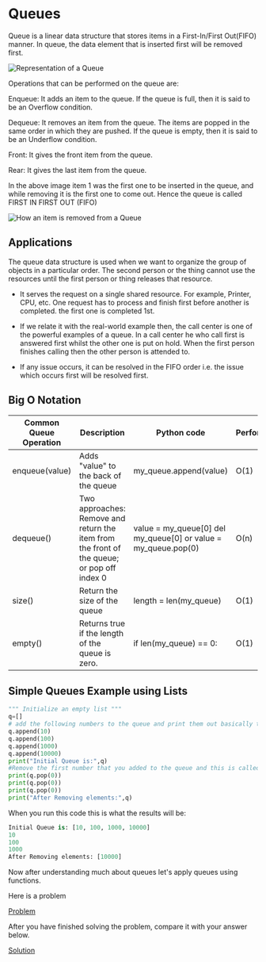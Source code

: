 # Queues

Queue is a linear data structure that stores items in a First-In/First Out(FIFO) manner. In queue, the data element that is inserted first will be removed first.

![Representation of a Queue](https://www.guru99.com/images/1/020820_0702_PythonQueue1.png)

Operations that can be performed on the queue are:

Enqueue: It adds an item to the queue. If the queue is full, then it is said to be an Overflow condition.

Dequeue: It removes an item from the queue. The items are popped in the same order in which they are pushed. If the queue is empty, then it is said to be an Underflow condition.

Front: It gives the front item from the queue.

Rear: It gives the last item from the queue.

In the above image item 1 was the first one to be inserted in the queue, and while removing it is the first one to come out. Hence the queue is called FIRST IN FIRST OUT (FIFO)

![How an item is removed from a Queue](https://www.guru99.com/images/1/020820_0702_PythonQueue2.png)

## Applications
The queue data structure is used when we want to organize the group of objects in a particular order. The second person or the thing cannot use the resources until the first person or thing releases that resource.

* It serves the request on a single shared resource. For example, Printer, CPU, etc.
One request has to process and finish first before another is completed. the first one is completed 1st.

* If we relate it with the real-world example then, the call center is one of the powerful examples of a queue.
In a call center he who call first is answered first whilst the other one is put on hold. When the first person finishes calling then the other person is attended to. 

* If any issue occurs, it can be resolved in the FIFO order i.e. the issue which occurs first will be resolved first.

## Big O Notation

Common Queue Operation | Description | Python code | Perfomance
-------- | -------- | -------- | --------
enqueue(value) | Adds "value" to the back of the queue | my_queue.append(value) | O(1)
dequeue() | Two approaches: Remove and return the item from the front of the queue; or pop off index 0 | value = my_queue[0] del my_queue[0] or value = my_queue.pop(0) | O(n) 
size() | Return the size of the queue | length = len(my_queue) | O(1) 
empty() | Returns true if the length of the queue is zero. | if len(my_queue) == 0: | O(1) 

## Simple Queues Example using Lists


``` python
""" Initialize an empty list """
q=[]
# add the following numbers to the queue and print them out basically this is called enqueing them 
q.append(10)
q.append(100)
q.append(1000)
q.append(10000)
print("Initial Queue is:",q)
#Remove the first number that you added to the queue and this is called dequeue. Print the numbers remaining in the queue
print(q.pop(0))
print(q.pop(0))
print(q.pop(0))
print("After Removing elements:",q)
```
When you run this code this is what the results will be:

``` python
Initial Queue is: [10, 100, 1000, 10000]
10
100
1000
After Removing elements: [10000]
```
Now after understanding much about queues let's apply queues using functions.

Here is a problem

[Problem](https://github.com/tapzola/cse212-final-project/blob/main/queues_problem.py)

After you have finished solving the problem, compare it with your answer below.

[Solution](https://github.com/tapzola/cse212-final-project/blob/main/queues_solution.py)



